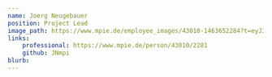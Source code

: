 ```yaml
---
name: Joerg Neugebauer
position: Project Lead
image_path: https://www.mpie.de/employee_images/43010-1463652284?t=eyJ3aWR0aCI6MjEyLCJoZWlnaHQiOjI3MiwiZml0IjoiY3JvcCJ9--c0c64f6fa687c0cbabebf449f6f6744f1fcdd5f3
links:
    professional: https://www.mpie.de/person/43010/2281
    github: JNmpi
blurb:
---
```

